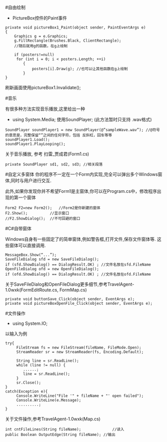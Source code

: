 
#自由绘制

- PictureBox控件的Paint事件
    
<pre><code>private void pictureBox1_Paint(object sender, PaintEventArgs e)
{
    Graphics g = e.Graphics;
    g.FillRectangle(Brushes.Black, ClientRectangle);
    //随后就用g的函数，在g上绘制

    if (posters!=null)
     for (int i = 0; i < posters.Length; ++i)
        {
            posters[i].Draw(g); //也可以让其他函数在g上绘制
        }
}
</code></pre>

刷新画面使用pictureBox1.Invalidate();

#音乐

有很多种方法实现音乐播放,这里给出一种

- using System.Media; 使用SoundPlayer; (此方法暂时只支持 .wav格式)

<pre><code>SoundPlayer soundPlayer1 = new SoundPlayer(@”sampleWave.wav”); //@符号的意思是，完整保留“”之间的任何字符，包括 反斜杠，回车等等
soundPlayer1.Load();
soundPlayer1.PlayLooping();
</code></pre>

关于音乐播放, 参考 扫雷_贾成君(Form1.cs)

    private SoundPlayer sd1, sd2, sd3; //相关段落


#自定义多窗体
你的程序不一定在一个Form内实现,完全可以弹出多个Windows窗体,同时与用户进行交互.

此外,如果你发现你并不希望Form1是主窗体,你可以在Program.cs中，修改程序出现的第一个窗体

    Form2 F2=new Form2();	//Form2是你新建的窗体
    F2.Show();			//显示窗口
    //F2.ShowDialog();	//不可回避的窗口

#C#自带窗体

Windows自身有一些固定了的简单窗体,例如警告框,打开文件,保存文件窗体等. 这些窗体可以直接调用.

<pre><code>MessageBox.Show(“...”);	 
SaveFileDialog sfd = new SaveFileDialog();
if (sfd.ShowDialog() == DialogResult.OK) ; //文件名放在sfd.FileName
OpenFileDialog ofd = new OpenFileDialog();         
if (ofd.ShowDialog() == DialogResult.OK) ; //文件名放在ofd.FileName
</code></pre>

关于SaveFileDialog和OpenFileDialog更多细节,参考TravelAgent-1.0wxk(FormEditRoute.cs, FormMap.cs)

<pre><code>private void buttonSave_Click(object sender, EventArgs e);
private void pictureBoxOpenFile_Click(object sender, EventArgs e);
</code></pre>

#文件操作

- using System.IO;

以输入为例

<pre><code>try{
     FileStream fs = new FileStream(fileName, FileMode.Open);
     StreamReader sr = new StreamReader(fs, Encoding.Default);

     String line = sr.ReadLine();
     while (line != null) {
        ......;
        line = sr.ReadLine();
     }
     sr.Close();
}
catch(Exception e){
     Console.WriteLine("File '" + fileName + "' open failed");
     Console.WriteLine(e.Message);
     ..........;
}
</code></pre>

关于文件操作,参考TravelAgent-1.0wxk(Map.cs)

    int cntFileLines(String fileName);				//读入
    public Boolean OutputEdge(String fileName); //输出
